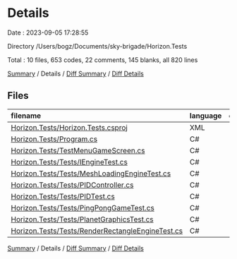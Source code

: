 # Details

Date : 2023-09-05 17:28:55

Directory /Users/bogz/Documents/sky-brigade/Horizon.Tests

Total : 10 files,  653 codes, 22 comments, 145 blanks, all 820 lines

[Summary](results.md) / Details / [Diff Summary](diff.md) / [Diff Details](diff-details.md)

## Files
| filename | language | code | comment | blank | total |
| :--- | :--- | ---: | ---: | ---: | ---: |
| [Horizon.Tests/Horizon.Tests.csproj](/Horizon.Tests/Horizon.Tests.csproj) | XML | 70 | 0 | 4 | 74 |
| [Horizon.Tests/Program.cs](/Horizon.Tests/Program.cs) | C# | 15 | 0 | 3 | 18 |
| [Horizon.Tests/TestMenuGameScreen.cs](/Horizon.Tests/TestMenuGameScreen.cs) | C# | 94 | 4 | 24 | 122 |
| [Horizon.Tests/Tests/IEngineTest.cs](/Horizon.Tests/Tests/IEngineTest.cs) | C# | 12 | 0 | 4 | 16 |
| [Horizon.Tests/Tests/MeshLoadingEngineTest.cs](/Horizon.Tests/Tests/MeshLoadingEngineTest.cs) | C# | 107 | 12 | 23 | 142 |
| [Horizon.Tests/Tests/PIDController.cs](/Horizon.Tests/Tests/PIDController.cs) | C# | 32 | 0 | 8 | 40 |
| [Horizon.Tests/Tests/PIDTest.cs](/Horizon.Tests/Tests/PIDTest.cs) | C# | 81 | 0 | 16 | 97 |
| [Horizon.Tests/Tests/PingPongGameTest.cs](/Horizon.Tests/Tests/PingPongGameTest.cs) | C# | 111 | 0 | 27 | 138 |
| [Horizon.Tests/Tests/PlanetGraphicsTest.cs](/Horizon.Tests/Tests/PlanetGraphicsTest.cs) | C# | 89 | 6 | 25 | 120 |
| [Horizon.Tests/Tests/RenderRectangleEngineTest.cs](/Horizon.Tests/Tests/RenderRectangleEngineTest.cs) | C# | 42 | 0 | 11 | 53 |

[Summary](results.md) / Details / [Diff Summary](diff.md) / [Diff Details](diff-details.md)